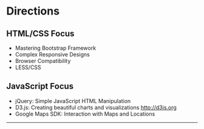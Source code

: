 # Directions

## HTML/CSS Focus
* Mastering Bootstrap Framework
* Complex Responsive Designs
* Browser Compatibility
* LESS/CSS

## JavaScript Focus
* jQuery: Simple JavaScript HTML Manipulation
* D3.js: Creating beautiful charts and visualizations http://d3js.org
* Google Maps SDK: Interaction with Maps and Locations

---
